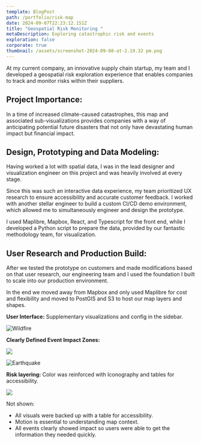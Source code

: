 ```yaml
---
template: BlogPost
path: /portfolio/risk-map
date: 2024-09-07T22:23:12.151Z
title: "Geospatial Risk Monitoring "
metaDescription: Exploring catastrophic risk and events
exploration: false
corporate: true
thumbnail: /assets/screenshot-2024-09-08-at-2.19.32 pm.png
---
```

At my current company, an innovative supply chain startup, my team and I developed a geospatial risk exploration experience that enables companies to track and monitor risks within their suppliers. 

## Project Importance:
In a time of increased climate-caused catastrophes, this map and associated sub-visualizations provides companies with a way of anticipating potential future disasters that not only have devastating human impact but financial impact.


## Design, Prototyping and Data Modeling:
Having worked a lot with spatial data, I was in the lead designer and visualization engineer on this project and was heavily involved at every stage.

Since this was such an interactive data experience, my team prioritized UX research to ensure accessibility and accurate customer feedback. I worked with another stellar engineer to build a custom CI/CD demo environment, which allowed me to simultaneously engineer and design the prototype.

I used Maplibre, Mapbox, React, and Typescript for the front end, while I developed a Python script to prepare the data, provided by our fantastic methodology team, for visualization.

## User Research and Production Build:
After we tested the prototype on customers and made modifications based on that user research, our engineering team and I used the foundation I built to scale into our production environment. 

In the end we moved away from Mapbox and only used Maplibre for cost and flexibility and moved to PostGIS and S3 to host our map layers and shapes.

**User Interface:** Supplementary visualizations and config in the sidebar.

![Wildfire](/assets/1695301568808.jpeg "Wildfire risk and events. Color was reinforced with Iconography for accessibility.")

**Clearly Defined Event Impact Zones:**

![](/assets/screenshot-2024-09-08-at-2.03.12 pm.png)

![Earthquake](/assets/1695301564683.jpeg "Impact area of Earthquake on Click")

**Risk layering:** Color was reinforced with Iconography and tables for accessibility.

![](/assets/1695301564892.jpeg)

Not shown:

* All visuals were backed up with a table for accessibility.
* Motion is essential to understanding map context.
* All events clearly showed impact so users were able to get the information they needed quickly.